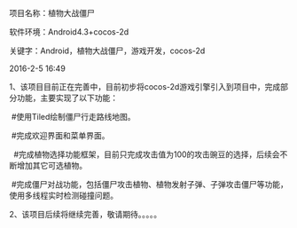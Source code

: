<p>
	项目名称：植物大战僵尸<br />
	
</p>
<p>
	软件环境：Android4.3+cocos-2d<br />
	
</p>
<p>
	关键字：Android，植物大战僵尸，游戏开发，cocos-2d
</p>
<p>
	2016-2-5 16:49
</p>
<p>
	1、该项目目前正在完善中，目前初步将cocos-2d游戏引擎引入到项目中，完成部分功能，主要实现了以下功能： &nbsp;
</p>
<p>
	&nbsp;#使用Tiled绘制僵尸行走路线地图。
</p>
<p>
	&nbsp;#完成欢迎界面和菜单界面。
</p>
<p>
	&nbsp; #完成植物选择功能框架，目前只完成攻击值为100的攻击豌豆的选择，后续会不断增加其它可选植物。
</p>
<p>
	&nbsp;#完成僵尸对战功能，包括僵尸攻击植物、植物发射子弹、子弹攻击僵尸等功能，使用多线程实时检测碰撞问题。&nbsp;
</p>
<p>
	2、该项目后续将继续完善，敬请期待。。。。。 &nbsp; &nbsp; &nbsp; &nbsp; &nbsp; &nbsp; &nbsp; &nbsp; &nbsp; &nbsp; &nbsp; &nbsp; &nbsp;&nbsp;
</p>
